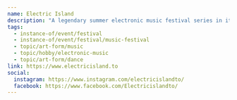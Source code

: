 ```yaml
---
name: Electric Island
description: "A legendary summer electronic music festival series in its 13th season. Spanning eight days across four weekends, Electric Island temporarily converts Toronto's parks into the epicenter of electronic music, featuring a curated ensemble of the world's finest house, techno, and electronic artists alongside Canada's top talent in a multi-stage outdoor parkside concert venue."
tags:
  - instance-of/event/festival
  - instance-of/event/festival/music-festival
  - topic/art-form/music
  - topic/hobby/electronic-music
  - topic/art-form/dance
link: https://www.electricisland.to
social:
  instagram: https://www.instagram.com/electricislandto/
  facebook: https://www.facebook.com/Electricislandto/
---
```

